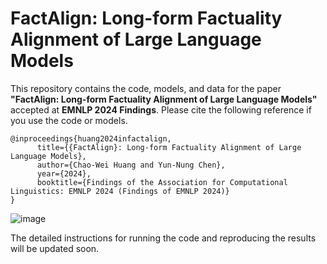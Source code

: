 FactAlign: Long-form Factuality Alignment of Large Language Models
===
This repository contains the code, models, and data for the paper **"FactAlign: Long-form Factuality Alignment of Large Language Models"** accepted at **EMNLP 2024 Findings**.
Please cite the following reference if you use the code or models.

```
@inproceedings{huang2024infactalign,
      title={{FactAlign}: Long-form Factuality Alignment of Large Language Models}, 
      author={Chao-Wei Huang and Yun-Nung Chen},
      year={2024},
      booktitle={Findings of the Association for Computational Linguistics: EMNLP 2024 (Findings of EMNLP 2024)}
}
```

![image](https://github.com/user-attachments/assets/98d05042-e684-44c1-b0ad-8ea5ef0f53d6)


The detailed instructions for running the code and reproducing the results will be updated soon.
